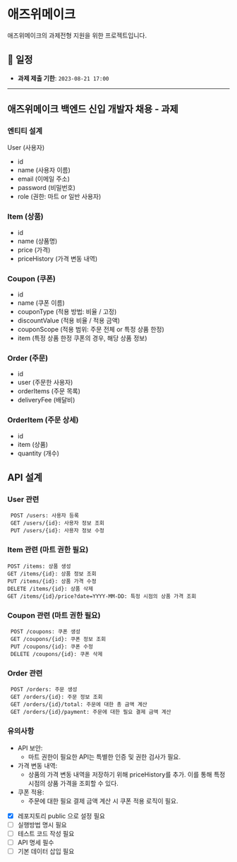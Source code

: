 # 애즈위메이크

애즈위메이크의 과제전형 지원을 위한 프로젝트입니다.

## 📅 일정

- **과제 제출 기한**: `2023-08-21 17:00`

------

## 애즈위메이크 백엔드 신입 개발자 채용 - 과제

### 엔티티 설계

User (사용자)

- id
- name (사용자 이름)
- email (이메일 주소)
- password (비밀번호)
- role (권한: 마트 or 일반 사용자)

### Item (상품)

- id
- name (상품명)
- price (가격)
- priceHistory (가격 변동 내역)

### Coupon (쿠폰)

- id
- name (쿠폰 이름)
- couponType (적용 방법: 비율 / 고정)
- discountValue (적용 비율 / 적용 금액)
- couponScope (적용 범위: 주문 전체 or 특정 상품 한정)
- item (특정 상품 한정 쿠폰의 경우, 해당 상품 정보)

### Order (주문)

- id
- user (주문한 사용자)
- orderItems (주문 목록)
- deliveryFee (배달비)

### OrderItem (주문 상세)

- id
- item (상품)
- quantity (개수)

## API 설계

### User 관련

``` POST /users: 사용자 등록```<br>
``` GET /users/{id}: 사용자 정보 조회```<br>
``` PUT /users/{id}: 사용자 정보 수정```<br>

### Item 관련 (마트 권한 필요)

``` POST /items: 상품 생성 ``` <br>
``` GET /items/{id}: 상품 정보 조회 ``` <br>
``` PUT /items/{id}: 상품 가격 수정 ``` <br>
``` DELETE /items/{id}: 상품 삭제 ``` <br>
``` GET /items/{id}/price?date=YYYY-MM-DD: 특정 시점의 상품 가격 조회 ``` <br>

### Coupon 관련 (마트 권한 필요)

``` POST /coupons: 쿠폰 생성``` <br>
``` GET /coupons/{id}: 쿠폰 정보 조회``` <br>
``` PUT /coupons/{id}: 쿠폰 수정``` <br>
``` DELETE /coupons/{id}: 쿠폰 삭제``` <br>

### Order 관련

``` POST /orders: 주문 생성``` <br>
``` GET /orders/{id}: 주문 정보 조회``` <br>
``` GET /orders/{id}/total: 주문에 대한 총 금액 계산``` <br>
``` GET /orders/{id}/payment: 주문에 대한 필요 결제 금액 계산``` <br>

### 유의사항

- API 보안:
    - 마트 권한이 필요한 API는 특별한 인증 및 권한 검사가 필요.
- 가격 변동 내역:
    - 상품의 가격 변동 내역을 저장하기 위해 priceHistory를 추가. 이를 통해 특정 시점의 상품 가격을 조회할 수 있다.
- 쿠폰 적용:
    - 주문에 대한 필요 결제 금액 계산 시 쿠폰 적용 로직이 필요.

- [x] 레포지토리 public 으로 설정 필요
- [ ] 실행방법 명시 필요
- [ ] 테스트 코드 작성 필요
- [ ] API 명세 필수
- [ ] 기본 데이터 삽입 필요